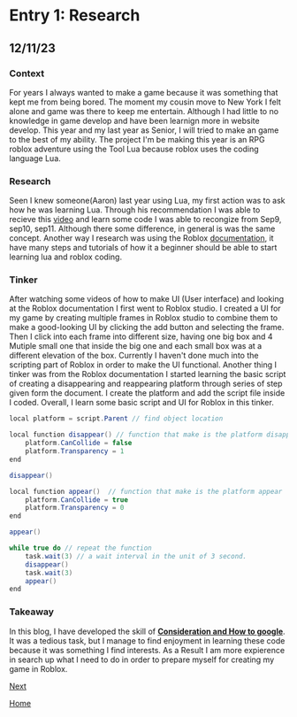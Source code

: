 # Entry 1: Research
## 12/11/23

### Context
For years I always wanted to make a game because it was something that kept me from being bored. The moment my cousin move to New York I felt alone and game was there to keep me entertain. Although I had little to no knowledge in game develop and have been learnign more in website develop. This year and my last year as Senior, I will tried to make an game to the best of my ability. The project I'm be making this year is an RPG roblox adventure using the Tool Lua because roblox uses the coding language Lua.
### Research
Seen I knew someone(Aaron) last year using Lua, my first action was to ask how he was learning Lua. Through his recommendation I was able to recieve this [video](https://www.youtube.com/watch?t=5309&v=1srFmjt1Ib0&feature=youtu.be) and learn some code I was able to recongize from Sep9, sep10, sep11. Although there some difference, in general is was the same concept. Another way I research was using the Roblox [documentation](https://create.roblox.com/docs/tutorials), it have many steps and tutorials of how it a beginner should be able to start learning lua and roblox coding.


### Tinker
After watching some videos of how to make UI (User interface) and looking at the Roblox documentation I first went to Roblox studio. I created a UI for my game by creating multiple frames in Roblox studio to combine them to make a good-looking UI by clicking the add button and selecting the frame. Then I click into each frame into different size, having one big box and 4 Mutiple small one that inside the big one and each small box was at a different elevation of the box. Currently I haven't done much into the scripting part of Roblox in order to make the UI functional. Another thing I tinker was from the Roblox documentation I started learning the basic script of creating a disappearing and reappearing platform through series of step given form the document. I create the platform and add the script file inside I coded. Overall, I learn some basic script and UI for Roblox in this tinker.

```java
local platform = script.Parent // find object location 

local function disappear() // function that make is the platform disappear
	platform.CanCollide = false
	platform.Transparency = 1
end

disappear()

local function appear()  // function that make is the platform appear
	platform.CanCollide = true
	platform.Transparency = 0
end

appear()

while true do // repeat the function
	task.wait(3) // a wait interval in the unit of 3 second.
	disappear()
	task.wait(3)
	appear()
end
```
### Takeaway
In this blog, I have developed the skill of <ins>**Consideration and How to google**</ins>. It was a tedious task, but I manage to find enjoyment in learning these code because it was something I find interests. As a Result I am more expierence in search up what I need to do in order to prepare myself for creating my game in Roblox. 

[Next](entry02.md)

[Home](../README.md)
